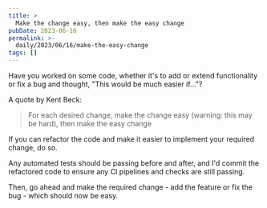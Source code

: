 ```yaml
---
title: >
  Make the change easy, then make the easy change
pubDate: 2023-06-16
permalink: >-
  daily/2023/06/16/make-the-easy-change
tags: []
---
```


Have you worked on some code, whether it's to add or extend functionality or fix a bug and thought, "This would be much easier if..."?

A quote by Kent Beck:

> For each desired change, make the change easy (warning: this may be hard), then make the easy change

If you can refactor the code and make it easier to implement your required change, do so.

Any automated tests should be passing before and after, and I'd commit the refactored code to ensure any CI pipelines and checks are still passing.

Then, go ahead and make the required change - add the feature or fix the bug - which should now be easy.
